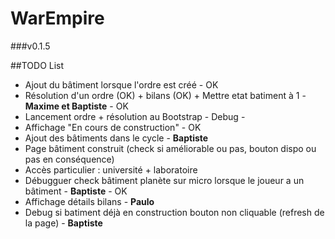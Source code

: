WarEmpire
=======

###v0.1.5

##TODO List

- Ajout du bâtiment lorsque l'ordre est créé - OK
- Résolution d'un ordre (OK) + bilans (OK) + Mettre etat batiment à 1 - <b>Maxime et Baptiste</b> - OK 
- Lancement ordre + résolution au Bootstrap - Debug - 
- Affichage "En cours de construction" - OK
- Ajout des bâtiments dans le cycle - <b>Baptiste</b>
- Page bâtiment construit (check si améliorable ou pas, bouton dispo ou pas en conséquence)
- Accès particulier : université + laboratoire
- Débugguer check bâtiment planète sur micro lorsque le joueur a un bâtiment - <b>Baptiste</b> - OK
- Affichage détails bilans - <b>Paulo</b>
- Debug si batiment déjà en construction bouton non cliquable (refresh de la page) - <b>Baptiste</b>
